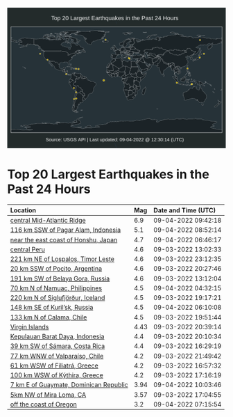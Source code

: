 ![Map](./map.png)

# Top 20 Largest Earthquakes in the Past 24 Hours

| Location | Mag | Date and Time (UTC) |
|:---|:---|:---|
| [central Mid-Atlantic Ridge](https://earthquake.usgs.gov/earthquakes/eventpage/us7000i53f) | 6.9 | 09-04-2022 09:42:18 |
| [116 km SSW of Pagar Alam, Indonesia](https://earthquake.usgs.gov/earthquakes/eventpage/us7000i531) | 5.1 | 09-04-2022 08:52:14 |
| [near the east coast of Honshu, Japan](https://earthquake.usgs.gov/earthquakes/eventpage/us7000i52i) | 4.7 | 09-04-2022 06:46:17 |
| [central Peru](https://earthquake.usgs.gov/earthquakes/eventpage/us7000i4xi) | 4.6 | 09-03-2022 13:02:33 |
| [221 km NE of Lospalos, Timor Leste](https://earthquake.usgs.gov/earthquakes/eventpage/us7000i519) | 4.6 | 09-03-2022 23:12:35 |
| [20 km SSW of Pocito, Argentina](https://earthquake.usgs.gov/earthquakes/eventpage/us7000i4zi) | 4.6 | 09-03-2022 20:27:46 |
| [191 km SW of Belaya Gora, Russia](https://earthquake.usgs.gov/earthquakes/eventpage/us7000i4xm) | 4.6 | 09-03-2022 13:12:04 |
| [70 km N of Namuac, Philippines](https://earthquake.usgs.gov/earthquakes/eventpage/us7000i529) | 4.5 | 09-04-2022 04:32:15 |
| [220 km N of Siglufjörður, Iceland](https://earthquake.usgs.gov/earthquakes/eventpage/us7000i4yk) | 4.5 | 09-03-2022 19:17:21 |
| [148 km SE of Kuril’sk, Russia](https://earthquake.usgs.gov/earthquakes/eventpage/us7000i52g) | 4.5 | 09-04-2022 06:10:08 |
| [133 km N of Calama, Chile](https://earthquake.usgs.gov/earthquakes/eventpage/us7000i4ym) | 4.5 | 09-03-2022 19:51:44 |
| [Virgin Islands](https://earthquake.usgs.gov/earthquakes/eventpage/pr2022246003) | 4.43 | 09-03-2022 20:39:14 |
| [Kepulauan Barat Daya, Indonesia](https://earthquake.usgs.gov/earthquakes/eventpage/us7000i4z5) | 4.4 | 09-03-2022 20:10:34 |
| [39 km SW of Sámara, Costa Rica](https://earthquake.usgs.gov/earthquakes/eventpage/us7000i4xy) | 4.4 | 09-03-2022 16:29:19 |
| [77 km WNW of Valparaíso, Chile](https://earthquake.usgs.gov/earthquakes/eventpage/us7000i50x) | 4.2 | 09-03-2022 21:49:42 |
| [61 km WSW of Filiatrá, Greece](https://earthquake.usgs.gov/earthquakes/eventpage/us7000i4y1) | 4.2 | 09-03-2022 16:57:32 |
| [100 km WSW of Kýthira, Greece](https://earthquake.usgs.gov/earthquakes/eventpage/us7000i4y5) | 4.2 | 09-03-2022 17:16:19 |
| [7 km E of Guaymate, Dominican Republic](https://earthquake.usgs.gov/earthquakes/eventpage/pr2022247001) | 3.94 | 09-04-2022 10:03:46 |
| [5km NW of Mira Loma, CA](https://earthquake.usgs.gov/earthquakes/eventpage/ci40095559) | 3.57 | 09-03-2022 17:04:55 |
| [off the coast of Oregon](https://earthquake.usgs.gov/earthquakes/eventpage/us7000i52k) | 3.2 | 09-04-2022 07:15:54 |

